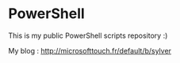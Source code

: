 # PowerShell

This is my public PowerShell scripts repository :)

My blog : http://microsofttouch.fr/default/b/sylver
